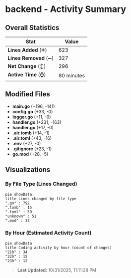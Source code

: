 # backend - Activity Summary 

## Overall Statistics

| Stat                   | Value                                                             |
| ---------------------- | ----------------------------------------------------------------- |
| **Lines Added** (➕)   | 623                                          |
| **Lines Removed** (➖) | 327                                        |
| **Net Change** (↕)    | 296                |
| **Active Time** (⌚)   | 80 minutes |


## Modified Files
- **main.go** (+196, -141)
- **config.go** (+33, -0)
- **logger.go** (+11, -0)
- **handler.go** (+231, -163)
- **handler.go** (+17, -0)
- **.air.tomb** (+14, -1)
- **.air.toml** (+43, -16)
- **.env** (+27, -0)
- **.gitignore** (+23, -1)
- **go.mod** (+28, -5)

## Visualizations

### By File Type (Lines Changed)

```mermaid
pie showData
title Lines changed by file type
".go" : 792
".tomb" : 15
".toml" : 59
"unknown" : 51
".mod" : 33
```

### By Hour (Estimated Activity Count)

```mermaid
pie showData
title Coding activity by hour (count of changes)
"21h" : 34
"22h" : 15
"23h" : 12
```


> **Last Updated:** 10/31/2025, 11:11:28 PM